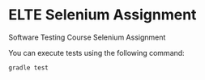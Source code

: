 # ELTE Selenium Assignment

Software Testing Course Selenium Assignment

You can execute tests using the following command:

```
gradle test
```